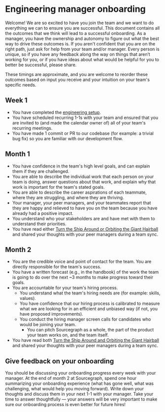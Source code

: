 # Engineering manager onboarding

Welcome! We are so excited to have you join the team and we want to do everything we can to ensure you are successful. This document contains all the outcomes that we think will lead to a successful onboarding. As a manager, you have the ownership and autonomy to figure out what the best way to drive these outcomes is. If you aren't confident that you are on the right path, just ask for help from your team and/or manager. Every person is unique, so if you have any feedback along the way on things that aren’t working for you, or if you have ideas about what would be helpful for you to better be successful, please share.

These timings are approximate, and you are welcome to reorder these outcomes based on input you receive and your intuition on your team's specific needs.

## Week 1

- You have completed the [engineering setup](index.md#getting-set-up).
- You have scheduled recurring 1-1s with your team and ensured that you are invited to (and made the calendar owner of) all of your team's recurring meetings.
- You have made 1 commit or PR to our codebase (for example: a trivial bug fix) so you are familiar with our development flow.

## Month 1

- You have confidence in the team's high level goals, and can explain them if they are challenged.
- You are able to describe the individual work that each person on your team is doing, answer questions about that work, and explain why that work is important for the team's stated goals.
- You are able to describe the career aspirations of each teammate, where they are struggling, and where they are thriving.
- Your manager, your peer managers, and your teammates report that they are happy and relieved to have you on the team because you have already had a positive impact.
- You understand who your stakeholders are and have met with them to understand their priorities.
- You have read either [Turn the Ship Around or Orbiting the Giant Hairball](../leadership/index.md#book-recommendations) and shared your thoughts with your peer managers during a team sync.

## Month 2

- You are the credible voice and point of contact for the team. You are directly responsible for the team's success.
- You have a written forecast (e.g., in the handbook) of the work the team is going to do over the next ~3 months to make progress toward their goals.
- You are accountable for your team's hiring process.
  - You understand what the team's hiring needs are (for example: skills, values).
  - You have confidence that our hiring process is calibrated to measure what we are looking for in an efficient and unbiased way (if not, you have proposed improvements).
  - You conduct the hiring manager screen calls for candidates who would be joining your team.
    - You can pitch Sourcegraph as a whole, the part of the product your team works on, and the team itself.
- You have read both [Turn the Ship Around and Orbiting the Giant Hairball](../leadership/index.md#book-recommendations) and shared your thoughts with your peer managers during a team sync.

## Give feedback on your onboarding

You should be discussing your onboarding progress every week with your manager. At the end of month 2 at Sourcegraph, spend one hour summarizing your onboarding experience (what has gone well, what was challenging, what would help you moving forward). Write down your thoughts and discuss them in your next 1-1 with your manager. Take your time to answer thoughtfully — your answers will be very important to make sure our onboarding process is even better for future hires!
